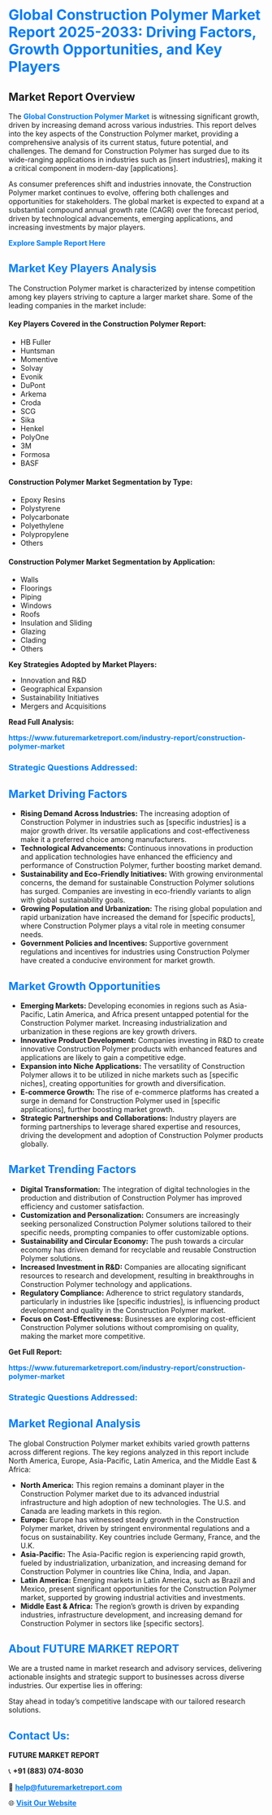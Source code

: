 <h1 style="color: #007BFF;">Global Construction Polymer Market Report 2025-2033: Driving Factors, Growth Opportunities, and Key Players</h1>

<section id="overview">
<h2>Market Report Overview</h2>
<p>The <a href="https://www.futuremarketreport.com/industry-report/construction-polymer-market" style="color: #007BFF; text-decoration: none;"><strong>Global Construction Polymer Market</strong></a> is witnessing significant growth, driven by increasing demand across various industries. This report delves into the key aspects of the Construction Polymer market, providing a comprehensive analysis of its current status, future potential, and challenges. The demand for Construction Polymer has surged due to its wide-ranging applications in industries such as [insert industries], making it a critical component in modern-day [applications].</p>
<p>As consumer preferences shift and industries innovate, the Construction Polymer market continues to evolve, offering both challenges and opportunities for stakeholders. The global market is expected to expand at a substantial compound annual growth rate (CAGR) over the forecast period, driven by technological advancements, emerging applications, and increasing investments by major players.</p>
</section>

<section id="overview">
<p><a href="https://www.futuremarketreport.com/request-sample/reportId=54310" style="color: #007BFF; text-decoration: none;"><strong>Explore Sample Report Here</strong></a></p>
</section>

<section id="key-players">
<h2 style="color: #007BFF;">Market Key Players Analysis</h2>
<p>The Construction Polymer market is characterized by intense competition among key players striving to capture a larger market share. Some of the leading companies in the market include:</p>
<h4>Key Players Covered in the Construction Polymer Report:</h4>
<ul><li>HB Fuller</li><li>Huntsman</li><li>Momentive</li><li>Solvay</li><li>Evonik</li><li>DuPont</li><li>Arkema</li><li>Croda</li><li>SCG</li><li>Sika</li><li>Henkel</li><li>PolyOne</li><li>3M</li><li>Formosa</li><li>BASF</li></ul>
<h4>Construction Polymer Market Segmentation by Type:</h4>
<ul><li>Epoxy Resins</li><li>Polystyrene</li><li>Polycarbonate</li><li>Polyethylene</li><li>Polypropylene</li><li>Others</li></ul>

<h4>Construction Polymer Market Segmentation by Application:</h4>
<ul><li>Walls</li><li>Floorings</li><li>Piping</li><li>Windows</li><li>Roofs</li><li>Insulation and Sliding</li><li>Glazing</li><li>Clading</li><li>Others</li></ul>
<p><strong>Key Strategies Adopted by Market Players:</strong></p>
<ul>
<li>Innovation and R&D</li>
<li>Geographical Expansion</li>
<li>Sustainability Initiatives</li>
<li>Mergers and Acquisitions</li>
</ul>
</section>

<section>
<p><strong>Read Full Analysis: </strong></p><a href="https://www.futuremarketreport.com/industry-report/construction-polymer-market" style="color: #007BFF; text-decoration: none;"><strong>https://www.futuremarketreport.com/industry-report/construction-polymer-market</strong></a>
<h3 style="color: #007BFF;">Strategic Questions Addressed:</h3>
</section>

<section id="driving-factors">
<h2 style="color: #007BFF;">Market Driving Factors</h2>
<ul>
<li><strong>Rising Demand Across Industries:</strong> The increasing adoption of Construction Polymer in industries such as [specific industries] is a major growth driver. Its versatile applications and cost-effectiveness make it a preferred choice among manufacturers.</li>
<li><strong>Technological Advancements:</strong> Continuous innovations in production and application technologies have enhanced the efficiency and performance of Construction Polymer, further boosting market demand.</li>
<li><strong>Sustainability and Eco-Friendly Initiatives:</strong> With growing environmental concerns, the demand for sustainable Construction Polymer solutions has surged. Companies are investing in eco-friendly variants to align with global sustainability goals.</li>
<li><strong>Growing Population and Urbanization:</strong> The rising global population and rapid urbanization have increased the demand for [specific products], where Construction Polymer plays a vital role in meeting consumer needs.</li>
<li><strong>Government Policies and Incentives:</strong> Supportive government regulations and incentives for industries using Construction Polymer have created a conducive environment for market growth.</li>
</ul>
</section>

<section id="growth-opportunities">
<h2 style="color: #007BFF;">Market Growth Opportunities</h2>
<ul>
<li><strong>Emerging Markets:</strong> Developing economies in regions such as Asia-Pacific, Latin America, and Africa present untapped potential for the Construction Polymer market. Increasing industrialization and urbanization in these regions are key growth drivers.</li>
<li><strong>Innovative Product Development:</strong> Companies investing in R&D to create innovative Construction Polymer products with enhanced features and applications are likely to gain a competitive edge.</li>
<li><strong>Expansion into Niche Applications:</strong> The versatility of Construction Polymer allows it to be utilized in niche markets such as [specific niches], creating opportunities for growth and diversification.</li>
<li><strong>E-commerce Growth:</strong> The rise of e-commerce platforms has created a surge in demand for Construction Polymer used in [specific applications], further boosting market growth.</li>
<li><strong>Strategic Partnerships and Collaborations:</strong> Industry players are forming partnerships to leverage shared expertise and resources, driving the development and adoption of Construction Polymer products globally.</li>
</ul>
</section>

<section id="trending-factors">
<h2 style="color: #007BFF;">Market Trending Factors</h2>
<ul>
<li><strong>Digital Transformation:</strong> The integration of digital technologies in the production and distribution of Construction Polymer has improved efficiency and customer satisfaction.</li>
<li><strong>Customization and Personalization:</strong> Consumers are increasingly seeking personalized Construction Polymer solutions tailored to their specific needs, prompting companies to offer customizable options.</li>
<li><strong>Sustainability and Circular Economy:</strong> The push towards a circular economy has driven demand for recyclable and reusable Construction Polymer solutions.</li>
<li><strong>Increased Investment in R&D:</strong> Companies are allocating significant resources to research and development, resulting in breakthroughs in Construction Polymer technology and applications.</li>
<li><strong>Regulatory Compliance:</strong> Adherence to strict regulatory standards, particularly in industries like [specific industries], is influencing product development and quality in the Construction Polymer market.</li>
<li><strong>Focus on Cost-Effectiveness:</strong> Businesses are exploring cost-efficient Construction Polymer solutions without compromising on quality, making the market more competitive.</li>
</ul>
</section>

<section>
<p><strong>Get Full Report: </strong></p><a href="https://www.futuremarketreport.com/industry-report/construction-polymer-market" style="color: #007BFF; text-decoration: none;"><strong>https://www.futuremarketreport.com/industry-report/construction-polymer-market</strong></a>
<h3 style="color: #007BFF;">Strategic Questions Addressed:</h3>
</section>


<section id="regional-analysis">
<h2 style="color: #007BFF;">Market Regional Analysis</h2>
<p>The global Construction Polymer market exhibits varied growth patterns across different regions. The key regions analyzed in this report include North America, Europe, Asia-Pacific, Latin America, and the Middle East & Africa:</p>
<ul>
<li><strong>North America:</strong> This region remains a dominant player in the Construction Polymer market due to its advanced industrial infrastructure and high adoption of new technologies. The U.S. and Canada are leading markets in this region.</li>
<li><strong>Europe:</strong> Europe has witnessed steady growth in the Construction Polymer market, driven by stringent environmental regulations and a focus on sustainability. Key countries include Germany, France, and the U.K.</li>
<li><strong>Asia-Pacific:</strong> The Asia-Pacific region is experiencing rapid growth, fueled by industrialization, urbanization, and increasing demand for Construction Polymer in countries like China, India, and Japan.</li>
<li><strong>Latin America:</strong> Emerging markets in Latin America, such as Brazil and Mexico, present significant opportunities for the Construction Polymer market, supported by growing industrial activities and investments.</li>
<li><strong>Middle East & Africa:</strong> The region’s growth is driven by expanding industries, infrastructure development, and increasing demand for Construction Polymer in sectors like [specific sectors].</li>
</ul>
</section>

<footer>
<h2 style="color: #007BFF;">About FUTURE MARKET REPORT</h2>
<p>We are a trusted name in market research and advisory services, delivering actionable insights and strategic support to businesses across diverse industries. Our expertise lies in offering:</p>

<p>Stay ahead in today’s competitive landscape with our tailored research solutions.</p>

<h2 style="color: #007BFF;">Contact Us:</h2>
<p><strong>FUTURE MARKET REPORT</strong></p>
<p>📞 <strong>+91 (883) 074-8030</strong></p>
<p>📧 <strong><a href="mailto:help@futuremarketreport.com" style="color: #007BFF;">help@futuremarketreport.com</a></strong></p>
<p>🌐 <strong><a href="https://www.futuremarketreport.com/" style="color: #007BFF;">Visit Our Website</a></strong></p>
</footer>